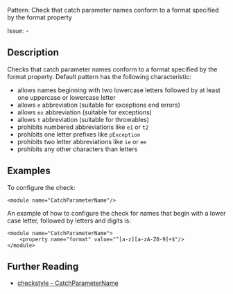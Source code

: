 Pattern: Check that catch parameter names conform to a format specified by the format property

Issue: -

## Description

Checks that catch parameter names conform to a format specified by the format property. Default pattern has the following characteristic: 

  - allows names beginning with two lowercase letters followed by at least one uppercase or lowercase letter
  - allows `e` abbreviation (suitable for exceptions end errors)
  - allows `ex` abbreviation (suitable for exceptions)
  - allows `t` abbreviation (suitable for throwables)
  - prohibits numbered abbreviations like `e1` or `t2`
  - prohibits one letter prefixes like `pException`
  - prohibits two letter abbreviations like `ie` or `ee`
  - prohibits any other characters than letters

## Examples

To configure the check: 
    
    
    <module name="CatchParameterName"/>
            

An example of how to configure the check for names that begin with a lower case letter, followed by letters and digits is: 
    
    
    <module name="CatchParameterName">
        <property name="format" value="^[a-z][a-zA-Z0-9]+$"/>
    </module>

## Further Reading

* [checkstyle - CatchParameterName](http://checkstyle.sourceforge.net/config_naming.html#CatchParameterName)